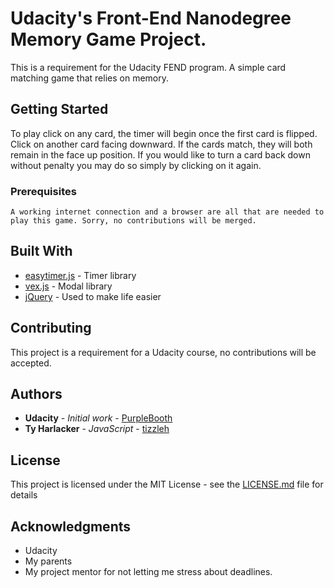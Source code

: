 # Udacity's Front-End Nanodegree Memory Game Project.

This is a requirement for the Udacity FEND program. A simple card matching game that relies on memory.

## Getting Started

To play click on any card, the timer will begin once the first card is flipped. Click on another card facing downward. If the cards match, they will both remain in the face up position. If you would like to turn a card back down without penalty you may do so simply by clicking on it again.

### Prerequisites

```
A working internet connection and a browser are all that are needed to play this game. Sorry, no contributions will be merged.
```

## Built With

* [easytimer.js](https://github.com/albert-gonzalez/easytimer.js/) - Timer library
* [vex.js](https://github.com/HubSpot/vex) - Modal library
* [jQuery](https://github.com/jquery/jquery) - Used to make life easier

## Contributing

This project is a requirement for a Udacity course, no contributions will be accepted.

## Authors

* **Udacity** - *Initial work* - [PurpleBooth](https://github.com/udacity)
* **Ty Harlacker** - *JavaScript* - [tizzleh](https://github.com/tizzleh)

## License

This project is licensed under the MIT License - see the [LICENSE.md](LICENSE.md) file for details

## Acknowledgments

* Udacity
* My parents
* My project mentor for not letting me stress about deadlines.
